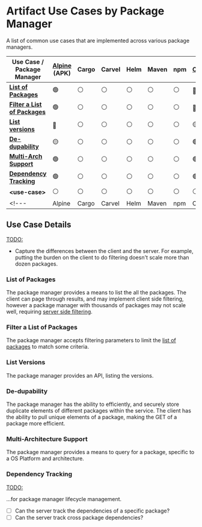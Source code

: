 # Artifact Use Cases by Package Manager

A list of common use cases that are implemented across various package managers.

<!---                                                         | Alpine          | Cargo          | Carvel         | Helm           | Maven          | npm            | OCI             | PyPi            | rpm            | --->
<!-- markdownlint-disable-next-line MD033 -->
| Use Case /<BR>Package Manager                               | [Alpine](./pkgmgr/alpine.md) </BR>(APK) | Cargo | Carvel | Helm | Maven | npm | [OCI](./pkgmgr/oci.md) | [PyPi](./pkgmgr/pypi.md) | rpm |
| - | - | - | - | - | - | - | - | - | - |
| **[List of Packages](#list-of-packages)**                   | :green_circle:  | :white_circle: | :white_circle: | :white_circle: | :white_circle: | :white_circle: |  :red_circle:*  | :green_circle:  | :white_circle: |
| **[Filter a List of Packages](#filter-a-list-of-packages)** | :green_circle:  | :white_circle: | :white_circle: | :white_circle: | :white_circle: | :white_circle: |  :red_circle:   | :yellow_circle: | :white_circle: |
| **[List versions](#list-versions)**                         | :red_circle:    | :white_circle: | :white_circle: | :white_circle: | :white_circle: | :white_circle: | :yellow_circle:*| :green_circle:  | :white_circle: |
| **[De-dupability](#de-dupability)**                         | :yellow_circle: | :white_circle: | :white_circle: | :white_circle: | :white_circle: | :white_circle: | :green_circle:  | :green_circle:  | :white_circle: |
| **[Multi-Arch Support](#multi-architecture-support)**       | :green_circle:  | :white_circle: | :white_circle: | :white_circle: | :white_circle: | :white_circle: | :green_circle:  | :green_circle:  | :white_circle: |
| **[Dependency Tracking](#dependency-tracking)**             | :green_circle:  | :white_circle: | :white_circle: | :white_circle: | :white_circle: | :white_circle: | :green_circle:  | :green_circle:  | :white_circle: |
| **\<use-case\>**                                            | :white_circle:  | :white_circle: | :white_circle: | :white_circle: | :white_circle: | :white_circle: | :white_circle:  | :yellow_circle: | :white_circle: |
<!---                                                         | Alpine          | Cargo          | Carvel         | Helm           | Maven          | npm            | OCI             | PyPi            | rpm            | --->

## Use Case Details

<TODO:>

- Capture the differences between the client and the server. For example, putting the burden on the client to do filtering doesn't scale more than dozen packages.

### List of Packages

The package manager provides a means to list the all the packages. The client can page through results, and may implement client side filtering, however a package manager with thousands of packages may not scale well, requiring [server side filtering](#filter-a-list-of-packages).

### Filter a List of Packages

The package manager accepts filtering parameters to limit the [list of packages](#list-of-packages) to match some criteria.

### List Versions

The package manager provides an API, listing the versions.

### De-dupability

The package manager has the ability to efficiently, and securely store duplicate elements of different packages within the service. The client has the ability to pull unique elements of a package, making the GET of a package more efficient.

### Multi-Architecture Support

The package manager provides a means to query for a package, specific to a OS Platform and architecture.

### Dependency Tracking

<TODO:>

...for package manager lifecycle management.

- [ ] Can the server track the dependencies of a specific package?
- [ ] Can the server track cross package dependencies?
